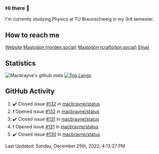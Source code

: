 ### Hi there 👋
I'm currently studying Physics at TU Braunschweig in my 3rd semester.

## How to reach me
[Website](https://florentin-schleuss.de)
<a rel="me" href="https://norden.social/@florentin">Mastodon (norden.social)</a>
<a rel="me" href="https://craftodon.social/@frodolon">Mastodon (craftodon.social)</a>
[Email](mailto:hello@macbrayne.de)

## Statistics
![Macbrayne's github stats](https://github-readme-stats.vercel.app/api?username=macbrayne&count_private=true&show_icons=true&hide_rank=true&custom_title=macbrayne's%20GitHub%20Stats)
[![Top Langs](https://github-readme-stats.vercel.app/api/top-langs/?username=macbrayne&exclude_repo=liftron&layout=compact)](https://github.com/anuraghazra/github-readme-stats)
## GitHub Activity

<!--RECENT_ACTIVITY:start-->
1. ✔️ Closed issue [#132](https://github.com/macbrayne/status/issues/132) in [macbrayne/status](https://github.com/macbrayne/status)
2. ❗️ Opened issue [#132](https://github.com/macbrayne/status/issues/132) in [macbrayne/status](https://github.com/macbrayne/status)
3. ✔️ Closed issue [#131](https://github.com/macbrayne/status/issues/131) in [macbrayne/status](https://github.com/macbrayne/status)
4. ❗️ Opened issue [#131](https://github.com/macbrayne/status/issues/131) in [macbrayne/status](https://github.com/macbrayne/status)
5. ✔️ Closed issue [#130](https://github.com/macbrayne/status/issues/130) in [macbrayne/status](https://github.com/macbrayne/status)
<!--RECENT_ACTIVITY:end-->

<!--RECENT_ACTIVITY:last_update-->
Last Updated: Sunday, December 25th, 2022, 4:13:27 PM
<!--RECENT_ACTIVITY:last_update_end-->


<!--
**macbrayne/macbrayne** is a ✨ _special_ ✨ repository because its `README.md` (this file) appears on your GitHub profile.

Here are some ideas to get you started:

- 🔭 I’m currently working on ...
- 🌱 I’m currently learning ...
- 👯 I’m looking to collaborate on ...
- 🤔 I’m looking for help with ...
- 💬 Ask me about ...
- 📫 How to reach me: ...
- 😄 Pronouns: ...
- ⚡ Fun fact: ...
-->
